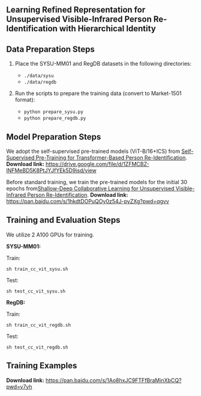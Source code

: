 ## Learning Refined Representation for Unsupervised Visible-Infrared Person Re-Identification with Hierarchical Identity

## Data Preparation Steps

1. Place the SYSU-MM01 and RegDB datasets in the following directories:
   - `./data/sysu`
   - `./data/regdb`

2. Run the scripts to prepare the training data (convert to Market-1501 format):
   - `python prepare_sysu.py`
   - `python prepare_regdb.py`

## Model Preparation Steps

We adopt the self-supervised pre-trained models (ViT-B/16+ICS) from [Self-Supervised Pre-Training for Transformer-Based Person Re-Identification](https://github.com/damo-cv/TransReID-SSL?tab=readme-ov-file).
**Download link:** https://drive.google.com/file/d/1ZFMCBZ-lNFMeBD5K8PtJYJfYEk5D9isd/view

Before standard training, we train the pre-trained models for the initial 30 epochs from[Shallow-Deep Collaborative Learning for Unsupervised Visible-Infrared  Person Re-Identification](https://github.com/yangbincv/SDCL). 
**Download link:** https://pan.baidu.com/s/1hkdtDOPuQOy0z54J-pyZXg?pwd=qgvv

## Training and Evaluation Steps

We utilize 2 A100 GPUs for training.

**SYSU-MM01:**

Train:

```shell
sh train_cc_vit_sysu.sh
```

Test:

```shell
sh test_cc_vit_sysu.sh
```

**RegDB:**

Train:

```shell
sh train_cc_vit_regdb.sh
```

Test:

```shell
sh test_cc_vit_regdb.sh
```

## Training Examples
**Download link:** https://pan.baidu.com/s/1Ao8hxJC9FTFfBraMinXbCQ?pwd=v7yh

